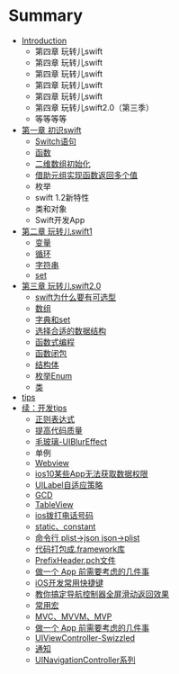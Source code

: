 # Summary

* [Introduction](README.md)
    * 第四章 玩转儿swift
    * 第四章 玩转儿swift
    * 第四章 玩转儿swift
    * 第四章 玩转儿swift
    * 第四章 玩转儿swift
    * 第四章 玩转儿swift2.0（第三季）
    * 等等等等
* [第一章 初识swift](chapter1.md)
    * [Switch语句](switch语句.md)
    * [函数](函数.md)
    * [二维数组初始化](二维数组初始化.md)
    * [借助元组实现函数返回多个值](借助元组实现函数返回多个值.md)
    * 枚举
    * swift 1.2新特性
    * 类和对象
    * Swift开发App
* [第二章 玩转儿swift1](第二章-玩转儿swift1.md)
    * [变量](变量.md)
    * [循环](循环.md)
    * [字符串](字符串.md)
    * [set](set.md)
* [第三章 玩转儿swift2.0](第三章-玩转儿swift.md)
    * [swift为什么要有可选型](swift.md)
    * [数组](数组.md)
    * [字典和set](字典和set.md)
    * [选择合适的数据结构](选择合适的数据结构.md)
    * [函数式编程](函数式编程.md)
    * [函数闭包](函数闭包.md)
    * [结构体](结构体.md)
    * [枚举Enum](枚举enum.md)
    * [类](类.md)
* [tips](tips.md)
* [续：开发tips](开发tips.md)
    * [正则表达式](正则表达式.md)
    * [提高代码质量](提高代码质量.md)
    * [毛玻璃-UIBlurEffect](毛玻璃-uiblureffect.md)
    * 单例
    * [Webview](webview.md)
    * [ios10某些App无法获取数据权限](ios.md)
    * [UILabel自适应策略](uilabel自适应策略.md)
    * [GCD](gcd.md)
    * [TableView](tableview.md)
    * [ios拨打电话号码](ios拨打电话号码.md)
    * [static、constant](static.md)
    * [命令行 plist-&gt;json json-&gt;plist](命令行-plist-json-json-plist.md)
    * [代码打包成.framework库](代码打包成framework库.md)
    * [PrefixHeader.pch文件](prefixheaderpch文件.md)
    * [做一个 App 前需要考虑的几件事](做一个-app-前需要考虑的几件事.md)
    * [iOS开发常用快捷键](mac开发快捷键.md)
    * [教你搞定导航控制器全屏滑动返回效果](教你搞定导航控制器全屏滑动返回效果.md)
    * [常用宏](常用宏.md)
    * [MVC、MVVM、MVP](mvc、mvvm.md)
    * [做一个 App 前需要考虑的几件事](做一个-app-前需要考虑的几件事.md)
    * [UIViewController-Swizzled](uiviewcontroller-swizzled.md)
    * [通知](通知.md)
    * [UINavigationController系列](uinavigationcontroller系列.md)

